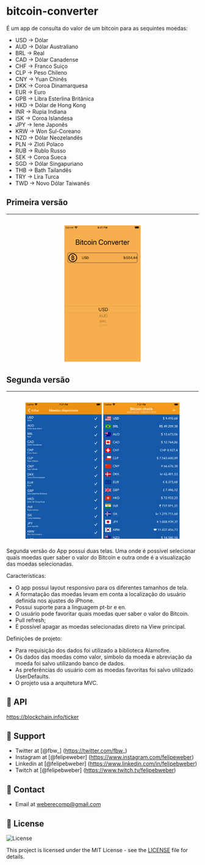 # bitcoin-converter
É um app de consulta do valor de um bitcoin para as sequintes moedas:

* USD -> Dólar
* AUD -> Dólar Australiano
* BRL -> Real
* CAD -> Dólar Canadense
* CHF -> Franco Suiço
* CLP -> Peso Chileno
* CNY -> Yuan Chinês
* DKK -> Coroa Dinamarquesa
* EUR -> Euro
* GPB -> Libra Esterlina Britânica
* HKD -> Dólar de Hong Kong
* INR -> Rupia Indiana
* ISK -> Coroa Islandesa
* JPY -> Iene Japonês
* KRW -> Won Sul-Coreano
* NZD -> Dólar Neozelandês
* PLN -> Zloti Polaco
* RUB -> Rublo Russo
* SEK -> Coroa Sueca
* SGD -> Dólar Singapuriano
* THB -> Bath Tailandês
* TRY -> Lira Turca
* TWD -> Novo Dólar Taiwanês

## Primeira versão
---
<h2 align="center">
<img src="screen-shot/0.png" width="200" height="356" />
</h2>

## Segunda versão
---
<h2 align="center">
<img src="screen-shot/1.png" width="200" height="356" />
<img src="screen-shot/2.png" width="200" height="356" />
</h2>

Segunda versão do App possui duas telas. Uma onde é possivel selecionar quais moedas quer saber o valor do Bitcoin e outra onde é a visualização das moedas selecionadas.

Características:
- O app possui layout responsivo para os diferentes tamanhos de tela.
- A formatação das moedas levam em conta a localização do usuário definida nos ajustes do iPhone.
- Possui suporte para a linguagem pt-br e en.
- O usuário pode favoritar quais moedas quer saber o valor do Bitcoin.
- Pull refresh;
- É possível apagar as moedas selecionadas direto na View principal.

Definições de projeto:
- Para requisição dos dados foi utilizado a biblioteca Alamofire. 
- Os dados das moedas como valor, símbolo da moeda e abreviação da moeda foi salvo utilizando banco de dados.
- As preferências do usuário com as moedas favoritas foi salvo utilizado UserDefaults.
- O projeto usa a arquitetura MVC.


## 🔖 API
https://blockchain.info/ticker

## 📌 Support

- Twitter at [@fbw_] (https://twitter.com/fbw_)
- Instagram at [@felipeweber] (https://www.instagram.com/felipeweber)
- Linkedin at [@felipebweber] (https://www.linkedin.com/in/felipebweber)
- Twitch at [@felipebweber] (https://www.twitch.tv/felipebweber)


## 📧 Contact

- Email at weberecomp@gmail.com

## 📝 License

<img alt="License" src="https://img.shields.io/badge/license-MIT-%2304D361">

This project is licensed under the MIT License - see the [LICENSE](LICENSE) file for details.
